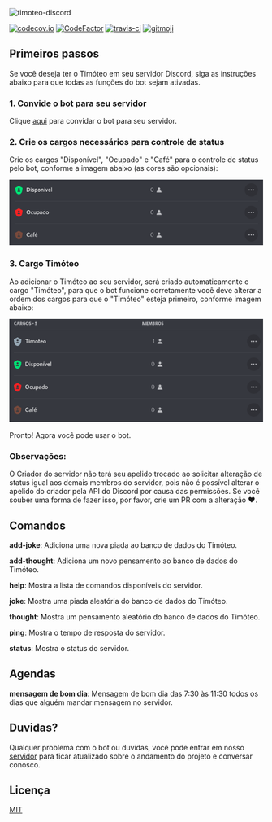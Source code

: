 ![timoteo-discord](https://socialify.git.ci/rhuangabrielsantos/timoteo-discord/image?description=1&font=Raleway&forks=1&issues=1&language=1&owner=1&pulls=1&stargazers=1&theme=Dark)

[![codecov.io](https://img.shields.io/codecov/c/github/rhuangabrielsantos/timoteo-discord?style=flat-square)](https://codecov.io/github/rhuangabrielsantos/timoteo-discord?branch=master)
[![CodeFactor](https://www.codefactor.io/repository/github/rhuangabrielsantos/timoteo-discord/badge)](https://www.codefactor.io/repository/github/rhuangabrielsantos/timoteo-discord)
[![travis-ci](https://img.shields.io/travis/rhuangabrielsantos/timoteo-discord?style=flat-square)](https://travis-ci.com/github/rhuangabrielsantos/timoteo-discord)
[![gitmoji](https://img.shields.io/badge/gitmoji-%20😜%20😍-FFDD67.svg?style=flat-square)](https://gitmoji.dev/)

## Primeiros passos

Se você deseja ter o Timóteo em seu servidor Discord, siga as instruções abaixo para que todas as funções do bot sejam ativadas.

### 1. Convide o bot para seu servidor

Clique [aqui](https://discord.com/oauth2/authorize?client_id=791505973591146516&permissions=8&scope=bot) para convidar o bot para seu servidor.

### 2. Crie os cargos necessários para controle de status

Crie os cargos "Disponível", "Ocupado" e "Café" para o controle de status pelo bot, conforme a imagem abaixo (as cores são opcionais):

<img src="assets/roles.png" alt="roles" width="500" height="auto" />

### 3. Cargo Timóteo

Ao adicionar o Timóteo ao seu servidor, será criado automaticamente o cargo "Timóteo", para que o bot funcione corretamente você deve alterar a ordem dos cargos para que o "Timóteo" esteja primeiro, conforme imagem abaixo:

<img src="assets/timoteo-role.png" alt="roles" width="500" height="auto" />

Pronto! Agora você pode usar o bot.

### Observações:

O Criador do servidor não terá seu apelido trocado ao solicitar alteração de status igual aos demais membros do servidor, pois não é possível alterar o apelido do criador pela API do Discord por causa das permissões. Se você souber uma forma de fazer isso, por favor, crie um PR com a alteração ❤️.

## Comandos

**add-joke**: Adiciona uma nova piada ao banco de dados do Timóteo.

**add-thought**: Adiciona um novo pensamento ao banco de dados do Timóteo.

**help**: Mostra a lista de comandos disponíveis do servidor.

**joke**: Mostra uma piada aleatória do banco de dados do Timóteo.

**thought**: Mostra um pensamento aleatório do banco de dados do Timóteo.

**ping**: Mostra o tempo de resposta do servidor.

**status**: Mostra o status do servidor.

## Agendas

**mensagem de bom dia**: Mensagem de bom dia das 7:30 às 11:30 todos os dias que alguém mandar mensagem no servidor.

## Duvidas?

Qualquer problema com o bot ou duvidas, você pode entrar em nosso [servidor](https://discord.gg/2KvvqUAeb5) para ficar atualizado sobre o andamento do projeto e conversar conosco.

## Licença

[MIT](LICENSE)
